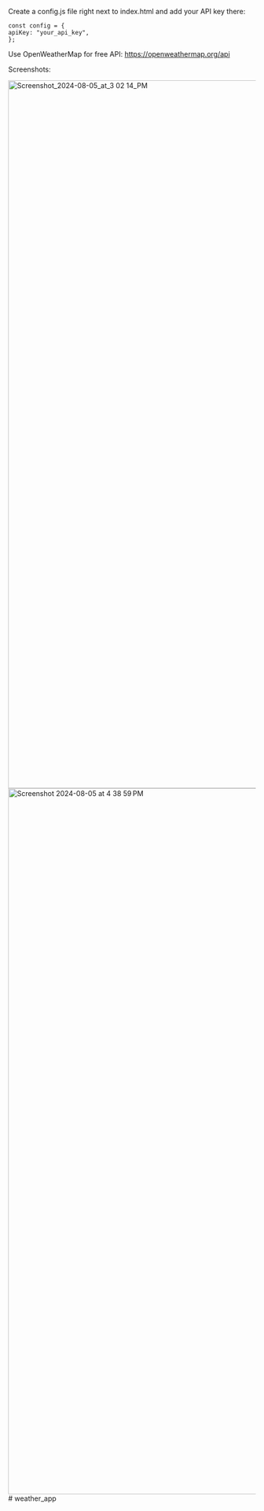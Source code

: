 Create a config.js file right next to index.html and add your API key there:

    const config = {
    apiKey: "your_api_key",
    };

Use OpenWeatherMap for free API: https://openweathermap.org/api


Screenshots:

<img width="1440" alt="Screenshot_2024-08-05_at_3 02 14_PM" src="https://github.com/user-attachments/assets/80b91dcc-b242-473a-bac6-d56a67f8717d">
<img width="1436" alt="Screenshot 2024-08-05 at 4 38 59 PM" src="https://github.com/user-attachments/assets/1f6028b8-dca0-4e65-8630-14ce3f900ebc">
# weather_app
